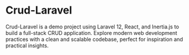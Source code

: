 # Crud-Laravel
Crud-Laravel is a demo project using Laravel 12, React, and Inertia.js to build a full-stack CRUD application. Explore modern web development practices with a clean and scalable codebase, perfect for inspiration and practical insights.
